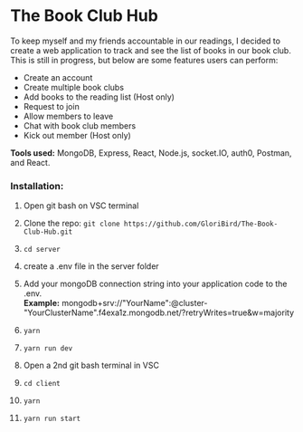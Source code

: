 <h1>The Book Club Hub</h1>

To keep myself and my friends accountable in our readings, I decided to create a web application to track and see the list of books in our book club. This is still in progress, but below are some features users can perform:
<ul>
  <li>Create an account</li>
  <li>Create multiple book clubs</li>
  <li>Add books to the reading list (Host only)</li>
  <li>Request to join</li>
  <li>Allow members to leave</li>
  <li>Chat with book club members</li>
  <li>Kick out member (Host only)</li>
</ul>

<strong>Tools used:</strong> MongoDB, Express, React, Node.js, socket.IO, auth0, Postman, and React.


<h3>Installation:</h3>
 <ol>
   <li>
    <p>Open git bash on VSC terminal</p></li>
   <li>
    <p>Clone the repo: <code>git clone https://github.com/GloriBird/The-Book-Club-Hub.git</code></p>
  </li>
  <li>
    <p><code>cd server</code></p>
  </li>
  <li>
    <p>create a .env file in the server folder</p>
  </li>
   <li>
    <p>Add your mongoDB connection string into your application code to the .env. <br>
    <strong>Example:</strong> mongodb+srv://"YourName":<password>@cluster-"YourClusterName".f4exa1z.mongodb.net/?retryWrites=true&w=majority</p>
  </li>
    <li>
    <p><code>yarn</code></p>
  </li>
  <li>
      <p><code>yarn run dev</code></p>
  </li>
  <li>
      <p>Open a 2nd git bash terminal in VSC</p>
  </li>
   <li>
      <p><code>cd client</code></p>
  </li>
  <li>
      <p><code>yarn</code></p>
  </li>
  <li>
      <p><code>yarn run start</code></p>
  </li>
</ol> 

  
